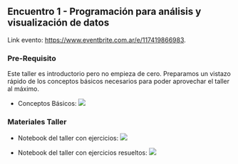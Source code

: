 ## Encuentro 1 - Programación para análisis y visualización de datos

Link evento: https://www.eventbrite.com.ar/e/117419866983.

### Pre-Requisito

Este taller es introductorio pero no empieza de cero. Preparamos un vistazo rápido de los conceptos básicos necesarios para poder aprovechar el taller al máximo.

* Conceptos Básicos: [![](https://colab.research.google.com/assets/colab-badge.svg)](https://colab.research.google.com/drive/1ms_2NaJvvp7GnqCnguCEGykmDDwD8dzY)

### Materiales Taller

* Notebook del taller con ejercicios: [![](https://colab.research.google.com/assets/colab-badge.svg)](https://colab.research.google.com/drive/1Pt65NWT8MESUhQy-2_NFizATZdkUnFjT)

* Notebook del taller con ejercicios resueltos: [![](https://colab.research.google.com/assets/colab-badge.svg)](https://colab.research.google.com/drive/1qYZ2zVgsJReKKnLtmmtXJ7ruqx7Mqc31)
